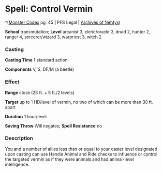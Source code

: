 # Spell: Control Vermin

^([Monster Codex][ss-control-vermin] pg. 45 | PFS Legal | [Archives of Nehtys][sn-control-vermin])

**School** transmutation; **Level** arcanist 3, cleric/oracle 3, druid 2, hunter 2, ranger 4, sorcerer/wizard 3, warpriest 3, witch 2

### Casting

**Casting Time** 1 standard action  

**Components** V, S, DF/M (a beetle)

### Effect

**Range** close (25 ft. + 5 ft./2 levels)  

**Target** up to 1 HD/level of vermin, no two of which can be more than 30 ft. apart  

**Duration** 1 hour/level  

**Saving Throw** Will negates; **Spell Resistance** no

### Description

You and a number of allies less than or equal to your caster level designated upon casting can use Handle Animal and Ride checks to influence or control the targeted vermin as if they were animals and had animal-level intelligence.

[ss-control-vermin]: http://paizo.com/products/btpy9926
[sn-control-vermin]: http://www.archivesofnethys.com/SpellDisplay.aspx?ItemName=Control%20Vermin